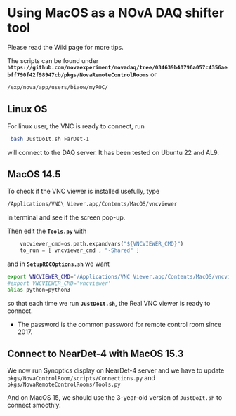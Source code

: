 # Using MacOS as a NOvA DAQ shifter tool

Please read the Wiki page for more tips.

The scripts can be found under
**`https://github.com/novaexperiment/novadaq/tree/034639b48796a057c4356aebff790f42f98947cb/pkgs/NovaRemoteControlRooms`**
or 
```bash
/exp/nova/app/users/biaow/myROC/
```
## Linux OS
For linux user, the VNC is ready to connect, run
```bash
 bash JustDoIt.sh FarDet-1
```
will connect to the DAQ server. It has been tested on Ubuntu 22 and AL9.

## MacOS 14.5

To check if the VNC viewer is installed usefully, type 
```bash
/Applications/VNC\ Viewer.app/Contents/MacOS/vncviewer
```
in terminal and see if the screen pop-up.

Then edit the **`Tools.py`** with
```python
    vncviewer_cmd=os.path.expandvars("${VNCVIEWER_CMD}")
    to_run = [ vncviewer_cmd , "-Shared" ]
```


and in **`SetupROCOptions.sh`** we want
```bash
export VNCVIEWER_CMD='/Applications/VNC Viewer.app/Contents/MacOS/vncviewer'
#export VNCVIEWER_CMD='vncviewer'
alias python=python3
```
so that each time we run **`JustDoIt.sh`**, the Real VNC viewer is ready to connect. 

- The password is the common password for remote control room since 2017.

## Connect to NearDet-4 with MacOS 15.3

We now run Synoptics display on NearDet-4 server and we have to update
`pkgs/NovaControlRoom/scripts/Connections.py`
and
`pkgs/NovaRemoteControlRooms/Tools.py`

And on MacOS 15, we should use the 3-year-old version of `JustDoIt.sh` to connect smoothly.
